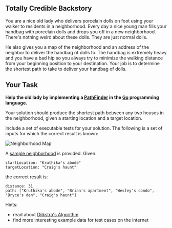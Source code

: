 ## Totally Credible Backstory

You are a nice old lady who delivers porcelain dolls on foot using your walker to residents in a neighborhood. Every day a nice young man fills your handbag with porcelain dolls and drops you off in a new neighborhood. There's nothing weird about these dolls. They are just normal dolls.

He also gives you a map of the neighborhood and an address of the neighbor to deliver the handbag of dolls to. The handbag is extremely heavy and you have a bad hip so you always try to minimize the walking distance from your beginning position to your destination. Your job is to determine the shortest path to take to deliver your handbag of dolls.

## Your Task

**Help the old lady by implementing a [PathFinder](path_finder.go) in the [Go](https://golang.org/doc/tutorial/getting-started) programming language.**

Your solution should produce the shortest path between any two houses in the neighborhood, given a starting location and a target location.

Include a set of executable tests for your solution. The following is a set of inputs for which the correct result is known:

![Neighborhood Map](https://raw.github.com/postnati/doll-delivery/master/neighborhood-map.png)

A [sample neighborhood](sample.go) is provided. Given:

	startLocation: "Kruthika's abode"
	targetLocation: "Craig's haunt"

the correct result is:

	distance: 31
	path: ["Kruthika's abode", "Brian's apartment", "Wesley's condo", "Bryce's den", "Craig's haunt"]

Hints:

* read about [Dijkstra's Algorithm](http://en.wikipedia.org/wiki/Dijkstra%27s_algorithm)
* find more interesting example data for test cases on the internet
